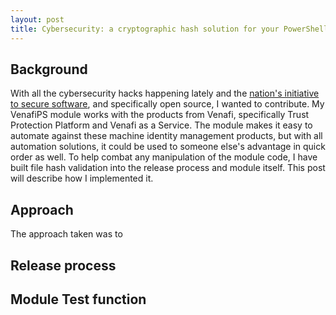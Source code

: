```yaml
---
layout: post
title: Cybersecurity: a cryptographic hash solution for your PowerShell module
---
```


## Background

With all the cybersecurity hacks happening lately and the [nation's initiative to secure software](https://www.whitehouse.gov/briefing-room/presidential-actions/2021/05/12/executive-order-on-improving-the-nations-cybersecurity/), and specifically open source, I wanted to contribute.  My VenafiPS module works with the products from Venafi, specifically Trust Protection Platform and Venafi as a Service.  The module makes it easy to automate against these machine identity management products, but with all automation solutions, it could be used to someone else's advantage in quick order as well.  To help combat any manipulation of the module code, I have built file hash validation into the release process and module itself.  This post will describe how I implemented it.

## Approach

The approach taken was to 
## Release process

## Module Test function

